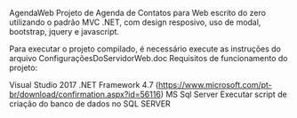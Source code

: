 AgendaWeb
Projeto de Agenda de Contatos para Web escrito do zero utilizando o padrão MVC .NET, com design resposivo, uso de modal, bootstrap, jquery e javascript.

Para executar o projeto compilado, é necessário execute as instruções do arquivo ConfiguraçõesDoServidorWeb.doc
Requisitos de funcionamento do projeto:

Visual Studio 2017
.NET Framework 4.7 (https://www.microsoft.com/pt-br/download/confirmation.aspx?id=56116)
MS Sql Server
Executar script de criação do banco de dados no SQL SERVER
